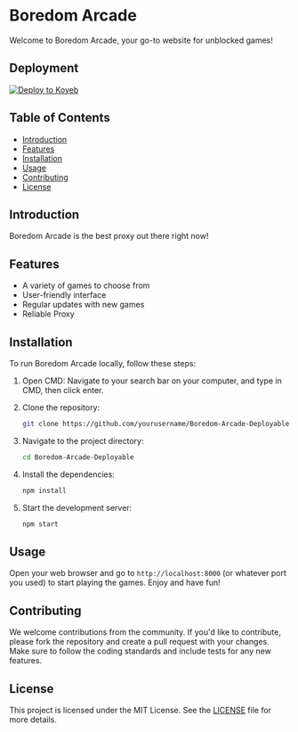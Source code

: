 # Boredom Arcade

Welcome to Boredom Arcade, your go-to website for unblocked games!

## Deployment

[![Deploy to Koyeb](https://www.koyeb.com/static/images/deploy/button.svg)](https://app.koyeb.com/deploy?name=boredomarcades&repository=ZShark2166%2FBoredom-Arcade-Deployable&branch=main&build_command=npm+install&run_command=npm+start&instance_type=free)

## Table of Contents
- [Introduction](#introduction)
- [Features](#features)
- [Installation](#installation)
- [Usage](#usage)
- [Contributing](#contributing)
- [License](#license)

## Introduction
Boredom Arcade is the best proxy out there right now!

## Features
- A variety of games to choose from
- User-friendly interface
- Regular updates with new games
- Reliable Proxy

## Installation
To run Boredom Arcade locally, follow these steps:

1. Open CMD:
    Navigate to your search bar on your computer, and type in CMD, then click enter.
    
2. Clone the repository:
    ```sh
    git clone https://github.com/yourusername/Boredom-Arcade-Deployable.git
    ```
3. Navigate to the project directory:
    ```sh
    cd Boredom-Arcade-Deployable
    ```
4. Install the dependencies:
    ```sh
    npm install
    ```
5. Start the development server:
    ```sh
    npm start
    ```

## Usage
Open your web browser and go to `http://localhost:8000` (or whatever port you used) to start playing the games. Enjoy and have fun!

## Contributing
We welcome contributions from the community. If you'd like to contribute, please fork the repository and create a pull request with your changes. Make sure to follow the coding standards and include tests for any new features.

## License
This project is licensed under the MIT License. See the [LICENSE](LICENSE) file for more details.
